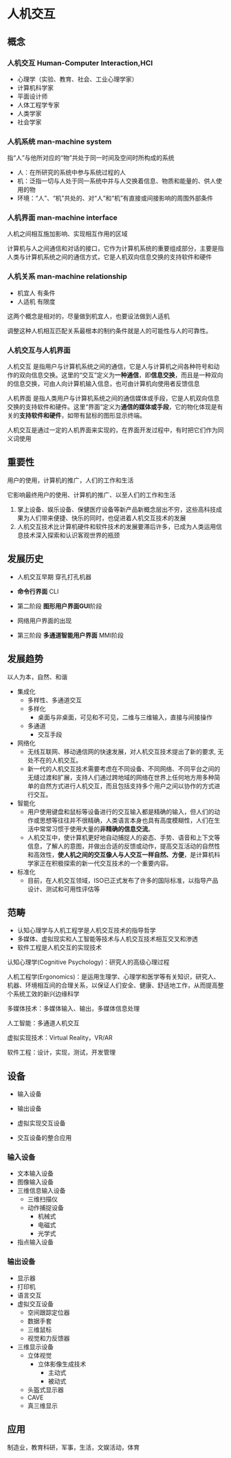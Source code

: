 # 人机交互

## 概念

### 人机交互 Human-Computer Interaction,HCI

- 心理学（实验、教育、社会、工业心理学家）
- 计算机科学家
- 平面设计师
- 人体工程学专家
- 人类学家
- 社会学家

### 人机系统 man-machine system

指“人”与他所对应的“物”共处于同一时间及空间时所构成的系统

- 人：在所研究的系统中参与系统过程的人
- 机：泛指一切与人处于同一系统中并与人交换着信息、物质和能量的、供人使用的物
- 环境：“人”、“机”共处的、对“人”和“机”有直接或间接影响的周围外部条件

### 人机界面 man-machine interface

人机之间相互施加影响、实现相互作用的区域

计算机与人之间通信和对话的接口，它作为计算机系统的重要组成部分，主要是指人类与计算机系统之间的通信方式，它是人机双向信息交换的支持软件和硬件

### 人机关系 man-machine relationship

- 机宜人 有条件
- 人适机 有限度

这两个概念是相对的，尽量做到机宜人，也要设法做到人适机

调整这种人机相互匹配关系最根本的制约条件就是人的可能性与人的可靠性。

### 人机交互与人机界面

人机交互 是指用户与计算机系统之间的通信，它是人与计算机之间各种符号和动作的双向信息交换。这里的“交互”定义为**一种通信**，即**信息交换**，而且是一种双向的信息交换，可由人向计算机输入信息，也可由计算机向使用者反馈信息

人机界面 是指人类用户与计算机系统之间的通信媒体或手段，它是人机双向信息交换的支持软件和硬件。这里“界面”定义为**通信的媒体或手段**，它的物化体现是有关的**支持软件和硬件**，如带有鼠标的图形显示终端。

人机交互是通过一定的人机界面来实现的，在界面开发过程中，有时把它们作为同义词使用

## 重要性

用户的使用，计算机的推广，人们的工作和生活

它影响最终用户的使用、计算机的推广、以至人们的工作和生活

1. 掌上设备、娱乐设备、保健医疗设备等新产品新概念层出不穷，这些高科技成果为人们带来便捷、快乐的同时，也促进着人机交互技术的发展
2. 人机交互技术比计算机硬件和软件技术的发展要滞后许多，已成为人类运用信息技术深入探索和认识客观世界的瓶颈

## 发展历史

- 人机交互早期 穿孔打孔机器

- **命令行界面** CLI
- 第二阶段 **图形用户界面GUI**阶段

- 网络用户界面的出现

- 第三阶段 **多通道智能用户界面** MMI阶段


## 发展趋势

以人为本，自然、和谐

- 集成化
  - 多样性、多通道交互
  - 多样化
    - 桌面与非桌面，可见和不可见，二维与三维输入，直接与间接操作
  - 多通道
    - 交互手段
- 网络化
  - 无线互联网、移动通信网的快速发展，对人机交互技术提出了新的要求, 无处不在的人机交互。
  - 新一代的人机交互技术需要考虑在不同设备、不同网络、不同平台之间的无缝过渡和扩展，支持人们通过跨地域的网络在世界上任何地方用多种简单的自然方式进行人机交互，而且包括支持多个用户之间以协作的方式进行交互。
- 智能化
  - 用户使用键盘和鼠标等设备进行的交互输入都是精确的输入，但人们的动作或思想等往往并不很精确，人类语言本身也具有高度模糊性，人们在生活中常常习惯于使用大量的**非精确的信息交流**。
  - 人机交互中，使计算机更好地自动捕捉人的姿态、手势、语音和上下文等信息，了解人的意图，并做出合适的反馈或动作，提高交互活动的自然性和高效性，**使人机之间的交互像人与人交互一样自然、方便**，是计算机科学家正在积极探索的新一代交互技术的一个重要内容。
- 标准化
  - 目前，在人机交互领域，ISO已正式发布了许多的国际标准，以指导产品设计、测试和可用性评估等

## 范畴

- 认知心理学与人机工程学是人机交互技术的指导哲学
- 多媒体、虚拟现实和人工智能等技术与人机交互技术相互交叉和渗透
- 软件工程是人机交互的实现技术

认知心理学(Cognitive Psychology)：研究人的高级心理过程

人机工程学(Ergonomics)：是运用生理学、心理学和医学等有关知识，研究人、机器、环境相互间的合理关系，以保证人们安全、健康、舒适地工作，从而提高整个系统工效的新兴边缘科学

多媒体技术：多媒体输入、输出，多媒体信息处理

人工智能：多通道人机交互

虚拟实现技术：Virtual Reality，VR/AR

软件工程：设计，实现，测试，开发管理

## 设备

- 输入设备

- 输出设备

- 虚拟实现交互设备

- 交互设备的整合应用


### 输入设备

- 文本输入设备
- 图像输入设备
- 三维信息输入设备
  - 三维扫描仪
  - 动作捕捉设备
    - 机械式
    - 电磁式
    - 光学式
- 指点输入设备

### 输出设备

- 显示器
- 打印机
- 语言交互
- 虚拟交互设备
  - 空间跟踪定位器
  - 数据手套
  - 三维鼠标
  - 视觉和力反馈器
- 三维显示设备
  - 立体视觉
    - 立体影像生成技术
      - 主动式
      - 被动式
  - 头盔式显示器
  - CAVE
  - 真三维显示

## 应用

制造业，教育科研，军事，生活，文娱活动，体育